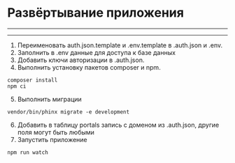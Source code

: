 # Развёртывание приложения
---
---
1. Переименовать auth.json.template и .env.template в .auth.json и .env.
2. Заполнить в .env данные для доступа к базе данных
3. Добавить ключи авторизации в .auth.json.
4. Выполнить установку пакетов composer и npm.
```
composer install
npm ci
```
5. Выполнить миграции
```
vendor/bin/phinx migrate -e development
```
6. Добавить в таблицу portals запись с доменом из .auth.json, другие поля могут быть любыми
7. Запустить приложение
```
npm run watch
```